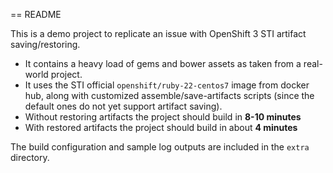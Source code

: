 == README

This is a demo project to replicate an issue with OpenShift 3 STI artifact
saving/restoring.

* It contains a heavy load of gems and bower assets as taken from a real-world project.
* It uses the STI official `openshift/ruby-22-centos7` image from docker hub,
  along with customized assemble/save-artifacts scripts (since the default
  ones do not yet support artifact saving).
* Without restoring artifacts the project should build in __8-10 minutes__
* With restored artifacts the project should build in about __4 minutes__

The build configuration and sample log outputs are included in the `extra` directory.
